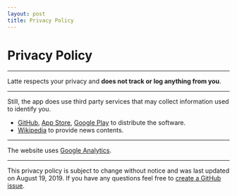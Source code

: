 ```yaml
---
layout: post
title: Privacy Policy
---
```


# Privacy Policy
* * *

Latte respects your privacy and **does not track or log anything from you**.

* * *

Still, the app does use third party services that may collect information used to identify you.

* [GitHub](https://help.github.com/articles/github-privacy-statement/), [App Store](https://www.apple.com/sg/legal/privacy/en-ww/), [Google Play](https://policies.google.com/privacy?hl=en-US) to distribute the software.
* [Wikipedia](https://en.wikipedia.org/wiki/Wikipedia:Privacy_policy) to provide news contents.


* * *

The website uses [Google Analytics](https://support.google.com/analytics/answer/6004245?hl=en).

* * *

This privacy policy is subject to change without notice and was last updated on August 19, 2019. If you have any questions feel free to [create a GitHub issue](https://github.com/quanglam2807/latte/issues).
